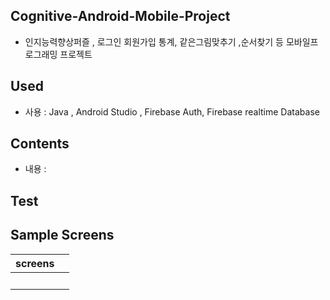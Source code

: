 ## Cognitive-Android-Mobile-Project
- 인지능력향상퍼즐 , 로그인 회원가입 통계, 같은그림맞추기 ,순서찾기 등 모바일프로그래밍 프로젝트

## Used
- 사용 : Java , Android Studio , Firebase Auth, Firebase realtime Database


## Contents
- 내용 : 

## Test


## Sample Screens

|screens||
|:---:|:----:|
|  </br>| 




